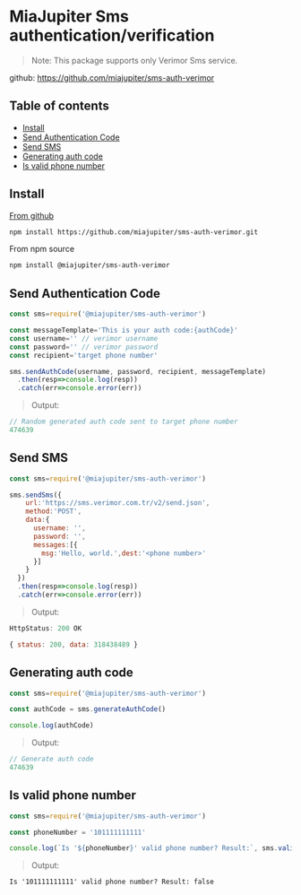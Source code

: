 # MiaJupiter Sms authentication/verification

>Note: This package supports only Verimor Sms service.

github: https://github.com/miajupiter/sms-auth-verimor


## Table of contents

- [Install](#install)
- [Send Authentication Code](#send-authentication-code)
- [Send SMS](#send-sms)
- [Generating auth code](#generating-auth-code)
- [Is valid phone number](#is-valid-phone-number)

## Install

[From github](https://github.com/miajupiter/sms-auth-verimor)
```bash
npm install https://github.com/miajupiter/sms-auth-verimor.git
```

From npm source
```bash
npm install @miajupiter/sms-auth-verimor
```


## Send Authentication Code
```js
const sms=require('@miajupiter/sms-auth-verimor')

const messageTemplate='This is your auth code:{authCode}'
const username='' // verimor username
const password='' // verimor password
const recipient='target phone number'

sms.sendAuthCode(username, password, recipient, messageTemplate)
  .then(resp=>console.log(resp))
  .catch(err=>console.error(err))
```
> Output:

```js
// Random generated auth code sent to target phone number
474639  
```

## Send SMS
```js
const sms=require('@miajupiter/sms-auth-verimor')

sms.sendSms({
    url:'https://sms.verimor.com.tr/v2/send.json',
    method:'POST',
    data:{
      username: '',
      password: '',
      messages:[{
        msg:'Hello, world.',dest:'<phone number>'
      }]
    }
  })
  .then(resp=>console.log(resp))
  .catch(err=>console.error(err))

```

> Output:
```js
HttpStatus: 200 OK

{ status: 200, data: 318438489 }
```

## Generating auth code
```js
const sms=require('@miajupiter/sms-auth-verimor')

const authCode = sms.generateAuthCode()

console.log(authCode)
```
> Output:

```js
// Generate auth code
474639
```

## Is valid phone number
```js
const sms=require('@miajupiter/sms-auth-verimor')

const phoneNumber = '101111111111'

console.log(`Is '${phoneNumber}' valid phone number? Result:`, sms.validPhoneNumber())
```

> Output:

```console
Is '101111111111' valid phone number? Result: false
```